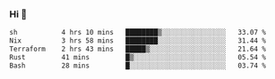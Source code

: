 ### Hi 👋

<!--START_SECTION:waka-->

```txt
sh           4 hrs 10 mins   ████████▒░░░░░░░░░░░░░░░░   33.07 %
Nix          3 hrs 58 mins   ████████░░░░░░░░░░░░░░░░░   31.44 %
Terraform    2 hrs 43 mins   █████▒░░░░░░░░░░░░░░░░░░░   21.64 %
Rust         41 mins         █▒░░░░░░░░░░░░░░░░░░░░░░░   05.54 %
Bash         28 mins         █░░░░░░░░░░░░░░░░░░░░░░░░   03.74 %
```

<!--END_SECTION:waka-->
